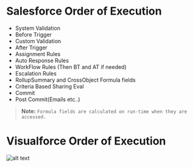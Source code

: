 Salesforce Order of Execution
==============================

* System Validation 
* Before Trigger
* Custom Validation
* After Trigger
* Assignment Rules
* Auto Response Rules
* WorkFlow Rules (Then BT and AT if needed)
* Escalation Rules
* RollupSummary and CrossObject Formula fields
* Criteria Based Sharing Eval
* Commit
* Post Commit(Emails etc..)


>  **Note:** 
>  `Formula fields are calculated on run-time when they are accessed. `
> 


Visualforce Order of Execution
===============================

![alt text](https://developer.salesforce.com/docs/resources/img/en-us/208.0?doc_id=dev_guides%2Fpages%2Fimages%2Fget_request.png&folder=pages "Order of Execution")
